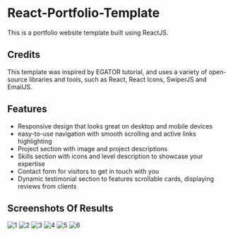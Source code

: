 # React-Portfolio-Template
This is a portfolio website template built using ReactJS.
## Credits
This template was inspired by EGATOR tutorial, and uses a variety of open-source libraries and tools, such as React, React Icons, SwiperJS and EmailJS.
## Features
- Responsive design that looks great on desktop and mobile devices
- easy-to-use navigation with smooth scrolling and active links highlighting
- Project section with image and project descriptions
- Skills section with icons and level description to showcase your expertise
- Contact form for visitors to get in touch with you
- Dynamic testimonial section to features scrollable cards, displaying reviews from clients
## Screenshots Of Results
![1](https://github.com/bijabhai-fatima/React-Portfolio-Template/assets/92461731/9987c454-0b19-426a-83eb-291a4b7bc629)
![2](https://github.com/bijabhai-fatima/React-Portfolio-Template/assets/92461731/e9c61cf3-f380-40ba-ab2d-d6dde5bf445f)
![3](https://github.com/bijabhai-fatima/React-Portfolio-Template/assets/92461731/daefa296-ed88-4e44-89d3-2b10550a174e)
![4](https://github.com/bijabhai-fatima/React-Portfolio-Template/assets/92461731/af8d57ee-5351-43f3-b850-a04c29154efd)
![5](https://github.com/bijabhai-fatima/React-Portfolio-Template/assets/92461731/bc52f1e4-f793-4801-8707-d633d6941964)
![6](https://github.com/bijabhai-fatima/React-Portfolio-Template/assets/92461731/02d8358a-cc9f-4853-b2d0-c7bed4bf5b50)
